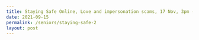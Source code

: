 ```yaml
---
title: Staying Safe Online, Love and impersonation scams, 17 Nov, 3pm - 4pm
date: 2021-09-15
permalink: /seniors/staying-safe-2
layout: post
---
```




